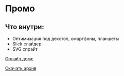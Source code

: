 # Промо

## Что внутри:
* Оптимизация под декстоп, смартфоны, планшеты
* Slick слайдер 
* SVG спрайт

[Онлайн демо](https://aleksandrp23.github.io/leads/)

[Скачать архив](https://github.com/AleksandrP23/leads/archive/main.zip)
